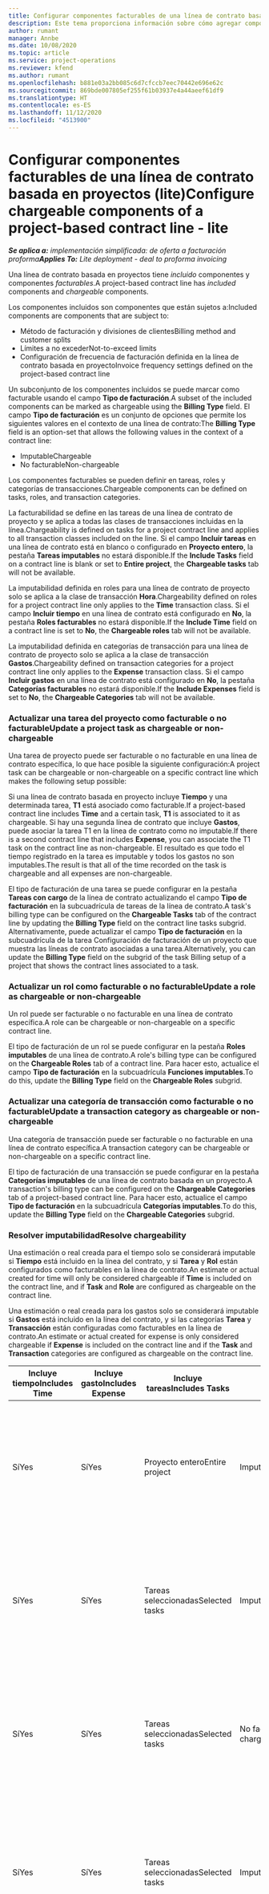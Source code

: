 ```yaml
---
title: Configurar componentes facturables de una línea de contrato basada en proyectos (lite)
description: Este tema proporciona información sobre cómo agregar componentes facturables a las líneas de contrato en Project Operations.
author: rumant
manager: Annbe
ms.date: 10/08/2020
ms.topic: article
ms.service: project-operations
ms.reviewer: kfend
ms.author: rumant
ms.openlocfilehash: b881e03a2bb085c6d7cfccb7eec70442e696e62c
ms.sourcegitcommit: 869bde007805ef255f61b03937e4a44aeef61df9
ms.translationtype: HT
ms.contentlocale: es-ES
ms.lasthandoff: 11/12/2020
ms.locfileid: "4513900"
---
```

# <a name="configure-chargeable-components-of-a-project-based-contract-line---lite"></a><span data-ttu-id="0f956-103">Configurar componentes facturables de una línea de contrato basada en proyectos (lite)</span><span class="sxs-lookup"><span data-stu-id="0f956-103">Configure chargeable components of a project-based contract line - lite</span></span>

<span data-ttu-id="0f956-104">_**Se aplica a:** implementación simplificada: de oferta a facturación proforma_</span><span class="sxs-lookup"><span data-stu-id="0f956-104">_**Applies To:** Lite deployment - deal to proforma invoicing_</span></span>

<span data-ttu-id="0f956-105">Una línea de contrato basada en proyectos tiene *incluido* componentes y componentes *facturables*.</span><span class="sxs-lookup"><span data-stu-id="0f956-105">A project-based contract line has *included* components and *chargeable* components.</span></span>

<span data-ttu-id="0f956-106">Los componentes incluidos son componentes que están sujetos a:</span><span class="sxs-lookup"><span data-stu-id="0f956-106">Included components are components that are subject to:</span></span>

  - <span data-ttu-id="0f956-107">Método de facturación y divisiones de clientes</span><span class="sxs-lookup"><span data-stu-id="0f956-107">Billing method and customer splits</span></span>
  - <span data-ttu-id="0f956-108">Límites a no exceder</span><span class="sxs-lookup"><span data-stu-id="0f956-108">Not-to-exceed limits</span></span> 
  - <span data-ttu-id="0f956-109">Configuración de frecuencia de facturación definida en la línea de contrato basada en proyecto</span><span class="sxs-lookup"><span data-stu-id="0f956-109">Invoice frequency settings defined on the project-based contract line</span></span>

<span data-ttu-id="0f956-110">Un subconjunto de los componentes incluidos se puede marcar como facturable usando el campo **Tipo de facturación**.</span><span class="sxs-lookup"><span data-stu-id="0f956-110">A subset of the included components can be marked as chargeable using the **Billing Type** field.</span></span> <span data-ttu-id="0f956-111">El campo **Tipo de facturación** es un conjunto de opciones que permite los siguientes valores en el contexto de una línea de contrato:</span><span class="sxs-lookup"><span data-stu-id="0f956-111">The **Billing Type** field is an option-set that allows the following values in the context of a contract line:</span></span>

  - <span data-ttu-id="0f956-112">Imputable</span><span class="sxs-lookup"><span data-stu-id="0f956-112">Chargeable</span></span>
  - <span data-ttu-id="0f956-113">No facturable</span><span class="sxs-lookup"><span data-stu-id="0f956-113">Non-chargeable</span></span>

<span data-ttu-id="0f956-114">Los componentes facturables se pueden definir en tareas, roles y categorías de transacciones.</span><span class="sxs-lookup"><span data-stu-id="0f956-114">Chargeable components can be defined on tasks, roles, and transaction categories.</span></span>

<span data-ttu-id="0f956-115">La facturabilidad se define en las tareas de una línea de contrato de proyecto y se aplica a todas las clases de transacciones incluidas en la línea.</span><span class="sxs-lookup"><span data-stu-id="0f956-115">Chargeability is defined on tasks for a project contract line and applies to all transaction classes included on the line.</span></span> <span data-ttu-id="0f956-116">Si el campo **Incluir tareas** en una línea de contrato está en blanco o configurado en **Proyecto entero**, la pestaña **Tareas imputables** no estará disponible.</span><span class="sxs-lookup"><span data-stu-id="0f956-116">If the **Include Tasks** field on a contract line is blank or set to **Entire project**, the **Chargeable tasks** tab will not be available.</span></span>

<span data-ttu-id="0f956-117">La imputabilidad definida en roles para una línea de contrato de proyecto solo se aplica a la clase de transacción **Hora**.</span><span class="sxs-lookup"><span data-stu-id="0f956-117">Chargeability defined on roles for a project contract line only applies to the **Time** transaction class.</span></span> <span data-ttu-id="0f956-118">Si el campo **Incluir tiempo** en una línea de contrato está configurado en **No**, la pestaña **Roles facturables** no estará disponible.</span><span class="sxs-lookup"><span data-stu-id="0f956-118">If the **Include Time** field on a contract line is set to **No**, the **Chargeable roles** tab will not be available.</span></span>

<span data-ttu-id="0f956-119">La imputabilidad definida en categorías de transacción para una línea de contrato de proyecto solo se aplica a la clase de transacción **Gastos**.</span><span class="sxs-lookup"><span data-stu-id="0f956-119">Chargeability defined on transaction categories for a project contract line only applies to the **Expense** transaction class.</span></span> <span data-ttu-id="0f956-120">Si el campo **Incluir gastos** en una línea de contrato está configurado en **No**, la pestaña **Categorías facturables** no estará disponible.</span><span class="sxs-lookup"><span data-stu-id="0f956-120">If the **Include Expenses** field is set to **No**, the **Chargeable Categories** tab will not be available.</span></span>

### <a name="update-a-project-task-as-chargeable-or-non-chargeable"></a><span data-ttu-id="0f956-121">Actualizar una tarea del proyecto como facturable o no facturable</span><span class="sxs-lookup"><span data-stu-id="0f956-121">Update a project task as chargeable or non-chargeable</span></span>

<span data-ttu-id="0f956-122">Una tarea de proyecto puede ser facturable o no facturable en una línea de contrato específica, lo que hace posible la siguiente configuración:</span><span class="sxs-lookup"><span data-stu-id="0f956-122">A project task can be chargeable or non-chargeable on a specific contract line which makes the following setup possible:</span></span>

<span data-ttu-id="0f956-123">Si una línea de contrato basada en proyecto incluye **Tiempo** y una determinada tarea, **T1** está asociado como facturable.</span><span class="sxs-lookup"><span data-stu-id="0f956-123">If a project-based contract line includes **Time** and a certain task, **T1** is associated to it as chargeable.</span></span> <span data-ttu-id="0f956-124">Si hay una segunda línea de contrato que incluye **Gastos**, puede asociar la tarea T1 en la línea de contrato como no imputable.</span><span class="sxs-lookup"><span data-stu-id="0f956-124">If there is a second contract line that includes **Expense**, you can associate the T1 task on the contract line as non-chargeable.</span></span> <span data-ttu-id="0f956-125">El resultado es que todo el tiempo registrado en la tarea es imputable y todos los gastos no son imputables.</span><span class="sxs-lookup"><span data-stu-id="0f956-125">The result is that all of the time recorded on the task is chargeable and all expenses are non-chargeable.</span></span>

<span data-ttu-id="0f956-126">El tipo de facturación de una tarea se puede configurar en la pestaña **Tareas con cargo** de la línea de contrato actualizando el campo **Tipo de facturación** en la subcuadrícula de tareas de la línea de contrato.</span><span class="sxs-lookup"><span data-stu-id="0f956-126">A task's billing type can be configured on the **Chargeable Tasks** tab of the contract line by updating the **Billing Type** field on the contract line tasks subgrid.</span></span> <span data-ttu-id="0f956-127">Alternativamente, puede actualizar el campo **Tipo de facturación** en la subcuadrícula de la tarea Configuración de facturación de un proyecto que muestra las líneas de contrato asociadas a una tarea.</span><span class="sxs-lookup"><span data-stu-id="0f956-127">Alternatively, you can update the **Billing Type** field on the subgrid of the task Billing setup of a project that shows the contract lines associated to a task.</span></span>

### <a name="update-a-role-as-chargeable-or-non-chargeable"></a><span data-ttu-id="0f956-128">Actualizar un rol como facturable o no facturable</span><span class="sxs-lookup"><span data-stu-id="0f956-128">Update a role as chargeable or non-chargeable</span></span>

<span data-ttu-id="0f956-129">Un rol puede ser facturable o no facturable en una línea de contrato específica.</span><span class="sxs-lookup"><span data-stu-id="0f956-129">A role can be chargeable or non-chargeable on a specific contract line.</span></span>

<span data-ttu-id="0f956-130">El tipo de facturación de un rol se puede configurar en la pestaña **Roles imputables** de una línea de contrato.</span><span class="sxs-lookup"><span data-stu-id="0f956-130">A role's billing type can be configured on the **Chargeable Roles** tab of a contract line.</span></span> <span data-ttu-id="0f956-131">Para hacer esto, actualice el campo **Tipo de facturación** en la subcuadrícula **Funciones imputables**.</span><span class="sxs-lookup"><span data-stu-id="0f956-131">To do this, update the **Billing Type** field on the **Chargeable Roles** subgrid.</span></span>

### <a name="update-a-transaction-category-as-chargeable-or-non-chargeable"></a><span data-ttu-id="0f956-132">Actualizar una categoría de transacción como facturable o no facturable</span><span class="sxs-lookup"><span data-stu-id="0f956-132">Update a transaction category as chargeable or non-chargeable</span></span>

<span data-ttu-id="0f956-133">Una categoría de transacción puede ser facturable o no facturable en una línea de contrato específica.</span><span class="sxs-lookup"><span data-stu-id="0f956-133">A transaction category can be chargeable or non-chargeable on a specific contract line.</span></span>

<span data-ttu-id="0f956-134">El tipo de facturación de una transacción se puede configurar en la pestaña **Categorías imputables** de una línea de contrato basada en un proyecto.</span><span class="sxs-lookup"><span data-stu-id="0f956-134">A transaction's billing type can be configured on the **Chargeable Categories** tab of a project-based contract line.</span></span> <span data-ttu-id="0f956-135">Para hacer esto, actualice el campo **Tipo de facturación** en la subcuadrícula **Categorías imputables**.</span><span class="sxs-lookup"><span data-stu-id="0f956-135">To do this, update the **Billing Type** field on the **Chargeable Categories** subgrid.</span></span>

### <a name="resolve-chargeability"></a><span data-ttu-id="0f956-136">Resolver imputabilidad</span><span class="sxs-lookup"><span data-stu-id="0f956-136">Resolve chargeability</span></span>

<span data-ttu-id="0f956-137">Una estimación o real creada para el tiempo solo se considerará imputable si **Tiempo** está incluido en la línea del contrato, y si **Tarea** y **Rol** están configurados como facturables en la línea de contrato.</span><span class="sxs-lookup"><span data-stu-id="0f956-137">An estimate or actual created for time will only be considered chargeable if **Time** is included on the contract line, and if **Task** and **Role** are configured as chargeable on the contract line.</span></span>

<span data-ttu-id="0f956-138">Una estimación o real creada para los gastos solo se considerará imputable si **Gastos** está incluido en la línea del contrato, y si las categorías **Tarea** y **Transacción** están configuradas como facturables en la línea de contrato.</span><span class="sxs-lookup"><span data-stu-id="0f956-138">An estimate or actual created for expense is only considered chargeable if **Expense** is included on the contract line and if the **Task** and **Transaction** categories are configured as chargeable on the contract line.</span></span>


| <span data-ttu-id="0f956-139">Incluye tiempo</span><span class="sxs-lookup"><span data-stu-id="0f956-139">Includes Time</span></span> | <span data-ttu-id="0f956-140">Incluye gasto</span><span class="sxs-lookup"><span data-stu-id="0f956-140">Includes Expense</span></span> | <span data-ttu-id="0f956-141">Incluye tareas</span><span class="sxs-lookup"><span data-stu-id="0f956-141">Includes Tasks</span></span> | <span data-ttu-id="0f956-142">Rol</span><span class="sxs-lookup"><span data-stu-id="0f956-142">Role</span></span>           | <span data-ttu-id="0f956-143">Categoría</span><span class="sxs-lookup"><span data-stu-id="0f956-143">Category</span></span>       | <span data-ttu-id="0f956-144">Tarea</span><span class="sxs-lookup"><span data-stu-id="0f956-144">Task</span></span>                                                                                                      |
|---------------|------------------|----------------|----------------|----------------|-----------------------------------------------------------------------------------------------------------|
| <span data-ttu-id="0f956-145">Sí</span><span class="sxs-lookup"><span data-stu-id="0f956-145">Yes</span></span>           | <span data-ttu-id="0f956-146">Sí</span><span class="sxs-lookup"><span data-stu-id="0f956-146">Yes</span></span>              | <span data-ttu-id="0f956-147">Proyecto entero</span><span class="sxs-lookup"><span data-stu-id="0f956-147">Entire project</span></span> | <span data-ttu-id="0f956-148">Imputable</span><span class="sxs-lookup"><span data-stu-id="0f956-148">Chargeable</span></span>     | <span data-ttu-id="0f956-149">Imputable</span><span class="sxs-lookup"><span data-stu-id="0f956-149">Chargeable</span></span>     | <span data-ttu-id="0f956-150">Facturación a tiempo real: **Facturable**</span><span class="sxs-lookup"><span data-stu-id="0f956-150">Billing on a Time actual: **Chargeable**</span></span> </br> <span data-ttu-id="0f956-151">Tipo de facturación en Gastos actuales: **Facturable**</span><span class="sxs-lookup"><span data-stu-id="0f956-151">Billing type on Expense actual: **Chargeable**</span></span>           |
| <span data-ttu-id="0f956-152">Sí</span><span class="sxs-lookup"><span data-stu-id="0f956-152">Yes</span></span>           | <span data-ttu-id="0f956-153">Sí</span><span class="sxs-lookup"><span data-stu-id="0f956-153">Yes</span></span>              | <span data-ttu-id="0f956-154">Tareas seleccionadas</span><span class="sxs-lookup"><span data-stu-id="0f956-154">Selected tasks</span></span> | <span data-ttu-id="0f956-155">Imputable</span><span class="sxs-lookup"><span data-stu-id="0f956-155">Chargeable</span></span>     | <span data-ttu-id="0f956-156">Imputable</span><span class="sxs-lookup"><span data-stu-id="0f956-156">Chargeable</span></span>     | <span data-ttu-id="0f956-157">Facturación a tiempo real: **Facturable**</span><span class="sxs-lookup"><span data-stu-id="0f956-157">Billing on a Time actual: **Chargeable**</span></span> </br> <span data-ttu-id="0f956-158">Tipo de facturación en Gastos actuales: **Facturable**</span><span class="sxs-lookup"><span data-stu-id="0f956-158">Billing type on Expense actual: **Chargeable**</span></span>           |
| <span data-ttu-id="0f956-159">Sí</span><span class="sxs-lookup"><span data-stu-id="0f956-159">Yes</span></span>           | <span data-ttu-id="0f956-160">Sí</span><span class="sxs-lookup"><span data-stu-id="0f956-160">Yes</span></span>              | <span data-ttu-id="0f956-161">Tareas seleccionadas</span><span class="sxs-lookup"><span data-stu-id="0f956-161">Selected tasks</span></span> | <span data-ttu-id="0f956-162">No facturable</span><span class="sxs-lookup"><span data-stu-id="0f956-162">Non-chargeable</span></span> | <span data-ttu-id="0f956-163">Imputable</span><span class="sxs-lookup"><span data-stu-id="0f956-163">Chargeable</span></span>     | <span data-ttu-id="0f956-164">Facturación a tiempo real: **No facturable**</span><span class="sxs-lookup"><span data-stu-id="0f956-164">Billing on a Time actual: **Non-chargeable**</span></span> </br> <span data-ttu-id="0f956-165">Tipo de facturación en Gastos actuales: **Facturable**</span><span class="sxs-lookup"><span data-stu-id="0f956-165">Billing type on Expense actual: **Chargeable**</span></span>       |
| <span data-ttu-id="0f956-166">Sí</span><span class="sxs-lookup"><span data-stu-id="0f956-166">Yes</span></span>           | <span data-ttu-id="0f956-167">Sí</span><span class="sxs-lookup"><span data-stu-id="0f956-167">Yes</span></span>              | <span data-ttu-id="0f956-168">Tareas seleccionadas</span><span class="sxs-lookup"><span data-stu-id="0f956-168">Selected tasks</span></span> | <span data-ttu-id="0f956-169">Imputable</span><span class="sxs-lookup"><span data-stu-id="0f956-169">Chargeable</span></span>     | <span data-ttu-id="0f956-170">Imputable</span><span class="sxs-lookup"><span data-stu-id="0f956-170">Chargeable</span></span>     | <span data-ttu-id="0f956-171">Facturación a tiempo real: **No facturable**</span><span class="sxs-lookup"><span data-stu-id="0f956-171">Billing on a Time actual: **Non-chargeable**</span></span> </br> <span data-ttu-id="0f956-172">Tipo de facturación en Gastos actuales: **No facturable**</span><span class="sxs-lookup"><span data-stu-id="0f956-172">Billing type on Expense actual:   **Non-chargeable**</span></span> |
| <span data-ttu-id="0f956-173">Sí</span><span class="sxs-lookup"><span data-stu-id="0f956-173">Yes</span></span>           | <span data-ttu-id="0f956-174">Sí</span><span class="sxs-lookup"><span data-stu-id="0f956-174">Yes</span></span>              | <span data-ttu-id="0f956-175">Tareas seleccionadas</span><span class="sxs-lookup"><span data-stu-id="0f956-175">Selected tasks</span></span> | <span data-ttu-id="0f956-176">No facturable</span><span class="sxs-lookup"><span data-stu-id="0f956-176">Non-chargeable</span></span> | <span data-ttu-id="0f956-177">Imputable</span><span class="sxs-lookup"><span data-stu-id="0f956-177">Chargeable</span></span>     | <span data-ttu-id="0f956-178">Facturación a tiempo real: **No facturable**</span><span class="sxs-lookup"><span data-stu-id="0f956-178">Billing on a Time actual: **Non-chargeable**</span></span> </br> <span data-ttu-id="0f956-179">Tipo de facturación en Gastos actuales: **No facturable**</span><span class="sxs-lookup"><span data-stu-id="0f956-179">Billing type on Expense actual:   **Non-chargeable**</span></span> |
| <span data-ttu-id="0f956-180">Sí</span><span class="sxs-lookup"><span data-stu-id="0f956-180">Yes</span></span>           | <span data-ttu-id="0f956-181">Sí</span><span class="sxs-lookup"><span data-stu-id="0f956-181">Yes</span></span>              | <span data-ttu-id="0f956-182">Tareas seleccionadas</span><span class="sxs-lookup"><span data-stu-id="0f956-182">Selected tasks</span></span> | <span data-ttu-id="0f956-183">No facturable</span><span class="sxs-lookup"><span data-stu-id="0f956-183">Non-chargeable</span></span> | <span data-ttu-id="0f956-184">No facturable</span><span class="sxs-lookup"><span data-stu-id="0f956-184">Non-chargeable</span></span> | <span data-ttu-id="0f956-185">Facturación a tiempo real: **No facturable**</span><span class="sxs-lookup"><span data-stu-id="0f956-185">Billing on a Time actual: **Non-chargeable**</span></span> </br> <span data-ttu-id="0f956-186">Tipo de facturación en Gastos actuales: **No facturable**</span><span class="sxs-lookup"><span data-stu-id="0f956-186">Billing type on Expense actual:   **Non-chargeable**</span></span> |
| <span data-ttu-id="0f956-187">No</span><span class="sxs-lookup"><span data-stu-id="0f956-187">No</span></span>            | <span data-ttu-id="0f956-188">Sí</span><span class="sxs-lookup"><span data-stu-id="0f956-188">Yes</span></span>              | <span data-ttu-id="0f956-189">Proyecto entero</span><span class="sxs-lookup"><span data-stu-id="0f956-189">Entire project</span></span> | <span data-ttu-id="0f956-190">No puede estar establecido</span><span class="sxs-lookup"><span data-stu-id="0f956-190">Can't be set</span></span>   | <span data-ttu-id="0f956-191">Imputable</span><span class="sxs-lookup"><span data-stu-id="0f956-191">Chargeable</span></span>     | <span data-ttu-id="0f956-192">Facturación a tiempo real: **No disponible**</span><span class="sxs-lookup"><span data-stu-id="0f956-192">Billing on a Time actual: **Not available**</span></span></br><span data-ttu-id="0f956-193">Tipo de facturación en Gastos actuales: **Facturable**</span><span class="sxs-lookup"><span data-stu-id="0f956-193">Billing type on Expense actual: **Chargeable**</span></span>          |
| <span data-ttu-id="0f956-194">No</span><span class="sxs-lookup"><span data-stu-id="0f956-194">No</span></span>            | <span data-ttu-id="0f956-195">Sí</span><span class="sxs-lookup"><span data-stu-id="0f956-195">Yes</span></span>              | <span data-ttu-id="0f956-196">Proyecto entero</span><span class="sxs-lookup"><span data-stu-id="0f956-196">Entire project</span></span> | <span data-ttu-id="0f956-197">No puede estar establecido</span><span class="sxs-lookup"><span data-stu-id="0f956-197">Can't be set</span></span>   | <span data-ttu-id="0f956-198">No facturable</span><span class="sxs-lookup"><span data-stu-id="0f956-198">Non-chargeable</span></span> | <span data-ttu-id="0f956-199">Facturación a tiempo real: **No disponible**</span><span class="sxs-lookup"><span data-stu-id="0f956-199">Billing on a Time actual: **Not available**</span></span></br> <span data-ttu-id="0f956-200">Tipo de facturación en Gastos actuales: **No facturable**</span><span class="sxs-lookup"><span data-stu-id="0f956-200">Billing type on Expense actual: **Non-chargeable**</span></span>     |
| <span data-ttu-id="0f956-201">Sí</span><span class="sxs-lookup"><span data-stu-id="0f956-201">Yes</span></span>           | <span data-ttu-id="0f956-202">No</span><span class="sxs-lookup"><span data-stu-id="0f956-202">No</span></span>               | <span data-ttu-id="0f956-203">Proyecto entero</span><span class="sxs-lookup"><span data-stu-id="0f956-203">Entire project</span></span> | <span data-ttu-id="0f956-204">Imputable</span><span class="sxs-lookup"><span data-stu-id="0f956-204">Chargeable</span></span>     | <span data-ttu-id="0f956-205">No puede estar establecido</span><span class="sxs-lookup"><span data-stu-id="0f956-205">Can't be set</span></span>   | <span data-ttu-id="0f956-206">Facturación a tiempo real: **Facturable**</span><span class="sxs-lookup"><span data-stu-id="0f956-206">Billing on a Time actual: **Chargeable**</span></span> </br> <span data-ttu-id="0f956-207">Tipo de facturación en Gastos actuales: **No disponible**</span><span class="sxs-lookup"><span data-stu-id="0f956-207">Billing type on Expense actual: **Not available**</span></span>        |
| <span data-ttu-id="0f956-208">Sí</span><span class="sxs-lookup"><span data-stu-id="0f956-208">Yes</span></span>           | <span data-ttu-id="0f956-209">No</span><span class="sxs-lookup"><span data-stu-id="0f956-209">No</span></span>               | <span data-ttu-id="0f956-210">Proyecto entero</span><span class="sxs-lookup"><span data-stu-id="0f956-210">Entire project</span></span> | <span data-ttu-id="0f956-211">No facturable</span><span class="sxs-lookup"><span data-stu-id="0f956-211">Non-chargeable</span></span> | <span data-ttu-id="0f956-212">No puede estar establecido</span><span class="sxs-lookup"><span data-stu-id="0f956-212">Can't be set</span></span>   | <span data-ttu-id="0f956-213">Facturación a tiempo real: **No facturable**</span><span class="sxs-lookup"><span data-stu-id="0f956-213">Billing on a Time actual: **Non-chargeable**</span></span> </br><span data-ttu-id="0f956-214">Tipo de facturación en Gastos actuales: **No disponible**</span><span class="sxs-lookup"><span data-stu-id="0f956-214">Billing type on Expense actual: **Not   available**</span></span>   |
